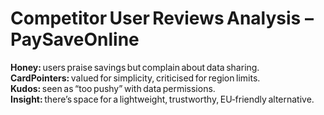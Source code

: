 # Competitor User Reviews Analysis – PaySaveOnline

**Honey:** users praise savings but complain about data sharing.  
**CardPointers:** valued for simplicity, criticised for region limits.  
**Kudos:** seen as “too pushy” with data permissions.  
**Insight:** there’s space for a lightweight, trustworthy, EU‑friendly alternative.